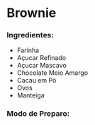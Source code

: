 # Brownie

### Ingredientes:

- Farinha
- Açucar Refinado
- Açucar Mascavo
- Chocolate Meio Amargo
- Cacau em Pó
- Ovos
- Manteiga

### Modo de Preparo: